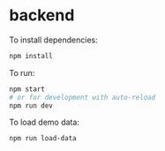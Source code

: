 # backend

To install dependencies:

```bash
npm install
```

To run:

```bash
npm start
# or for development with auto-reload
npm run dev
```

To load demo data:

```bash
npm run load-data
```
